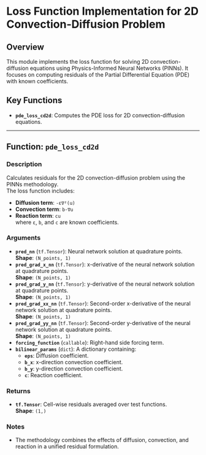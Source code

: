 # Loss Function Implementation for 2D Convection-Diffusion Problem

## Overview
This module implements the loss function for solving 2D convection-diffusion equations using Physics-Informed Neural Networks (PINNs). It focuses on computing residuals of the Partial Differential Equation (PDE) with known coefficients.

## Key Functions
- **`pde_loss_cd2d`**: Computes the PDE loss for 2D convection-diffusion equations.

---

## Function: `pde_loss_cd2d`

### Description
Calculates residuals for the 2D convection-diffusion problem using the PINNs methodology.  
The loss function includes:
- **Diffusion term**: `-ε∇²(u)`
- **Convection term**: `b·∇u`
- **Reaction term**: `cu`  
where `ε`, `b`, and `c` are known coefficients.

### Arguments
- **`pred_nn`** (`tf.Tensor`): Neural network solution at quadrature points.  
  **Shape**: `(N_points, 1)`
- **`pred_grad_x_nn`** (`tf.Tensor`): x-derivative of the neural network solution at quadrature points.  
  **Shape**: `(N_points, 1)`
- **`pred_grad_y_nn`** (`tf.Tensor`): y-derivative of the neural network solution at quadrature points.  
  **Shape**: `(N_points, 1)`
- **`pred_grad_xx_nn`** (`tf.Tensor`): Second-order x-derivative of the neural network solution at quadrature points.  
  **Shape**: `(N_points, 1)`
- **`pred_grad_yy_nn`** (`tf.Tensor`): Second-order y-derivative of the neural network solution at quadrature points.  
  **Shape**: `(N_points, 1)`
- **`forcing_function`** (`callable`): Right-hand side forcing term.
- **`bilinear_params`** (`dict`): A dictionary containing:
  - **`eps`**: Diffusion coefficient.
  - **`b_x`**: x-direction convection coefficient.
  - **`b_y`**: y-direction convection coefficient.
  - **`c`**: Reaction coefficient.

### Returns
- **`tf.Tensor`**: Cell-wise residuals averaged over test functions.  
  **Shape**: `(1,)`

### Notes
- The methodology combines the effects of diffusion, convection, and reaction in a unified residual formulation.
